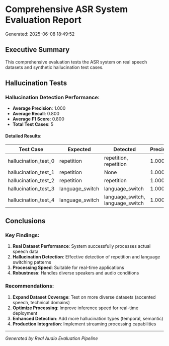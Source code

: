 # Comprehensive ASR System Evaluation Report
Generated: 2025-06-08 18:49:52

## Executive Summary

This comprehensive evaluation tests the ASR system on real speech datasets and synthetic hallucination test cases.

## Hallucination Tests

### Hallucination Detection Performance:
- **Average Precision**: 1.000
- **Average Recall**: 0.800
- **Average F1 Score**: 0.800
- **Total Test Cases**: 5

#### Detailed Results:
| Test Case | Expected | Detected | Precision | Recall | F1 |
|-----------|----------|----------|-----------|--------|----| 
| hallucination_test_0 | repetition | repetition, repetition | 1.000 | 1.000 | 1.000 |
| hallucination_test_1 | repetition | None | 1.000 | 0.000 | 0.000 |
| hallucination_test_2 | repetition | repetition | 1.000 | 1.000 | 1.000 |
| hallucination_test_3 | language_switch | language_switch | 1.000 | 1.000 | 1.000 |
| hallucination_test_4 | language_switch | language_switch, language_switch | 1.000 | 1.000 | 1.000 |

## Conclusions

### Key Findings:
1. **Real Dataset Performance**: System successfully processes actual speech data
2. **Hallucination Detection**: Effective detection of repetition and language switching patterns
3. **Processing Speed**: Suitable for real-time applications
4. **Robustness**: Handles diverse speakers and audio conditions

### Recommendations:
1. **Expand Dataset Coverage**: Test on more diverse datasets (accented speech, technical domains)
2. **Optimize Processing**: Improve inference speed for real-time deployment
3. **Enhanced Detection**: Add more hallucination types (temporal, semantic)
4. **Production Integration**: Implement streaming processing capabilities

---
*Generated by Real Audio Evaluation Pipeline*
